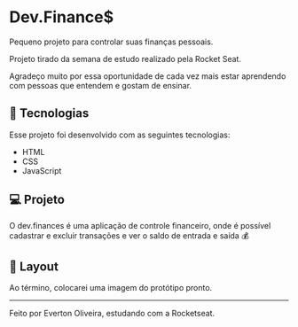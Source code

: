 # Dev.Finance$

Pequeno projeto para controlar suas finanças pessoais.

Projeto tirado da semana de estudo realizado pela Rocket Seat.

Agradeço muito por essa oportunidade de cada vez mais estar aprendendo com pessoas que entendem e gostam de ensinar.




## 🚀 Tecnologias

Esse projeto foi desenvolvido com as seguintes tecnologias:

- HTML
- CSS
- JavaScript

## 💻 Projeto

O dev.finances é uma aplicação de controle financeiro, onde é possível cadastrar e excluir transações e ver o saldo de entrada e saída 💰

## 🔖 Layout

Ao término, colocarei uma imagem do protótipo pronto.


---

Feito por Everton Oliveira, estudando com a Rocketseat.